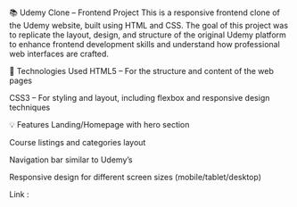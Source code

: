 📚 Udemy Clone – Frontend Project
This is a responsive frontend clone of the Udemy website, built using HTML and CSS. The goal of this project was to replicate the layout, design, and structure of the original Udemy platform to enhance frontend development skills and understand how professional web interfaces are crafted.

🔧 Technologies Used
HTML5 – For the structure and content of the web pages

CSS3 – For styling and layout, including flexbox and responsive design techniques

💡 Features
Landing/Homepage with hero section

Course listings and categories layout

Navigation bar similar to Udemy’s

Responsive design for different screen sizes (mobile/tablet/desktop)

Link : 
